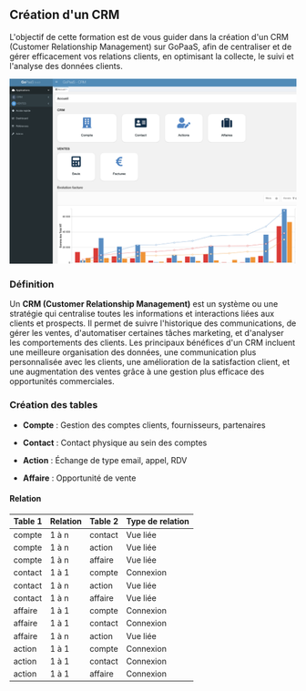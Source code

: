 ## Création d'un CRM

L'objectif de cette formation est de vous guider dans la création d'un CRM (Customer Relationship Management) sur GoPaaS, afin de centraliser et de gérer efficacement vos relations clients, en optimisant la collecte, le suivi et l'analyse des données clients.

![screenshot](images/image1.png "Ecran principal")

### Définition

Un **CRM (Customer Relationship Management)** est un système ou une stratégie qui centralise toutes les informations et interactions liées aux clients et prospects. Il permet de suivre l'historique des communications, de gérer les ventes, d'automatiser certaines tâches marketing, et d'analyser les comportements des clients. Les principaux bénéfices d'un CRM incluent une meilleure organisation des données, une communication plus personnalisée avec les clients, une amélioration de la satisfaction client, et une augmentation des ventes grâce à une gestion plus efficace des opportunités commerciales.
### Création des tables

- **Compte** : Gestion des comptes clients, fournisseurs, partenaires

- **Contact** : Contact physique au sein des comptes

- **Action** : Échange de type email, appel, RDV

- **Affaire** : Opportunité de vente

#### Relation

| Table 1 | Relation | Table 2 | Type de relation |
|---------|----------|---------|-----------------|
| compte  | 1 à n    | contact | Vue liée        |
| compte  | 1 à n    | action  | Vue liée        |
| compte  | 1 à n    | affaire | Vue liée        |
| contact | 1 à 1    | compte  | Connexion       |
| contact | 1 à n    | action  | Vue liée        |
| contact | 1 à n    | affaire | Vue liée        |
| affaire | 1 à 1    | compte  | Connexion       |
| affaire | 1 à 1    | contact | Connexion       |
| affaire | 1 à n    | action  | Vue liée        |
| action  | 1 à 1    | compte  | Connexion       |
| action  | 1 à 1    | contact | Connexion       |
| action  | 1 à 1    | affaire | Connexion       |

